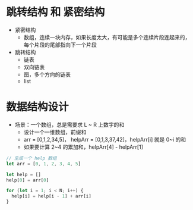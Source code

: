 # 跳转结构 和 紧密结构

- 紧密结构
  - 数组，连续一块内存，如果长度太大，有可能是多个连续片段连起来的，每个片段的尾部指向下一个片段
- 跳转结构
  - 链表
  - 双向链表
  - 图，多个方向的链表
  - list

# 数据结构设计

- 场景：一个数组，总是需要求 L ~ R 上数字的和
  - 设计一个一维数组，前缀和
  - arr = [0,1,2,34,5]， helpArr = [0,1,3,37,42]，helpArr[i] 就是 0~i 的和
  - 如果要计算 2~4 的累加和，helpArr[4] - helpArr[1]

```js
// 生成一个 help 数组
let arr = [0, 1, 2, 3, 4, 5]

let help = []
help[0] = arr[0]

for (let i = 1; i < N; i++) {
  help[i] = help[i - 1] + arr[i]
}
```
